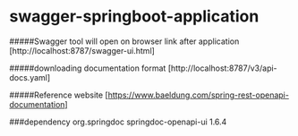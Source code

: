 # swagger-springboot-application

   
#####Swagger tool will open on browser link after application
[http://localhost:8787/swagger-ui.html]

#####downloading documentation format
[http://localhost:8787/v3/api-docs.yaml]

#####Reference website 
[https://www.baeldung.com/spring-rest-openapi-documentation]

###dependency
<dependency>
    <groupId>org.springdoc</groupId>
    <artifactId>springdoc-openapi-ui</artifactId>
    <version>1.6.4</version>
</dependency>

